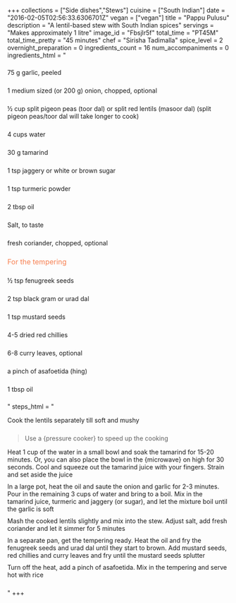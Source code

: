 +++
collections = ["Side dishes","Stews"]
cuisine = ["South Indian"]
date = "2016-02-05T02:56:33.6306701Z"
vegan = ["vegan"]
title = "Pappu Pulusu"
description = "A lentil-based stew with South Indian spices"
servings = "Makes approximately 1 litre"
image_id = "Fbsjlr5f"
total_time = "PT45M"
total_time_pretty = "45 minutes"
chef = "Sirisha Tadimalla"
spice_level = 2
overnight_preparation = 0
ingredients_count = 16
num_accompaniments = 0
ingredients_html = "<ul style='padding-left: 0; list-style: none;'><li itemprop='recipeIngredient' style='margin: 8px 0px;padding: 8px 0px;'>75 g garlic, peeled</li><li itemprop='recipeIngredient' style='margin: 8px 0px;padding: 8px 0px;'>1 medium sized (or 200 g) onion, chopped, optional</li><li itemprop='recipeIngredient' style='margin: 8px 0px;padding: 8px 0px;'>½ cup split pigeon peas (toor dal) or split red lentils (masoor dal) (split pigeon peas/toor dal will take longer to cook)</li><li itemprop='recipeIngredient' style='margin: 8px 0px;padding: 8px 0px;'>4 cups water</li><li itemprop='recipeIngredient' style='margin: 8px 0px;padding: 8px 0px;'>30 g tamarind</li><li itemprop='recipeIngredient' style='margin: 8px 0px;padding: 8px 0px;'>1 tsp jaggery or white or brown sugar </li><li itemprop='recipeIngredient' style='margin: 8px 0px;padding: 8px 0px;'>1 tsp turmeric powder</li><li itemprop='recipeIngredient' style='margin: 8px 0px;padding: 8px 0px;'>2 tbsp oil</li><li itemprop='recipeIngredient' style='margin: 8px 0px;padding: 8px 0px;'>Salt, to taste</li><li itemprop='recipeIngredient' style='margin: 8px 0px;padding: 8px 0px;'>fresh coriander, chopped, optional</li><li style='margin: 8px 0px;padding: 8px 0px;'><span style='font-size: medium; color: #f78153;'>For the tempering</span></li><li itemprop='recipeIngredient' style='margin: 8px 0px;padding: 8px 0px;'>½ tsp fenugreek seeds</li><li itemprop='recipeIngredient' style='margin: 8px 0px;padding: 8px 0px;'>2 tsp black gram or urad dal</li><li itemprop='recipeIngredient' style='margin: 8px 0px;padding: 8px 0px;'>1 tsp mustard seeds</li><li itemprop='recipeIngredient' style='margin: 8px 0px;padding: 8px 0px;'>4-5 dried red chillies</li><li itemprop='recipeIngredient' style='margin: 8px 0px;padding: 8px 0px;'>6-8 curry leaves, optional</li><li itemprop='recipeIngredient' style='margin: 8px 0px;padding: 8px 0px;'>a pinch of asafoetida (hing)</li><li itemprop='recipeIngredient' style='margin: 8px 0px;padding: 8px 0px;'>1 tbsp oil</li></ul>"
steps_html = "<ol style='list-style: none inside; padding-left: 0px;'><li style='padding-bottom: 10px;'><i class='step-track-icon fa fa-square-o'></i><span class='step-text' itemprop='recipeInstructions'>Cook the lentils separately till soft and mushy</span></li><blockquote>Use a {pressure cooker} to speed up the cooking</blockquote><li style='padding-bottom: 10px;'><i class='step-track-icon fa fa-square-o'></i><span class='step-text' itemprop='recipeInstructions'>Heat 1 cup of the water in a small bowl and soak the tamarind for 15-20 minutes. Or, you can also place the bowl in the {microwave} on high for 30 seconds. Cool and squeeze out the tamarind juice with your fingers. Strain and set aside the juice</span></li><li style='padding-bottom: 10px;'><i class='step-track-icon fa fa-square-o'></i><span class='step-text' itemprop='recipeInstructions'>In a large pot, heat the oil and saute the onion and garlic for 2-3 minutes. Pour in the remaining 3 cups of water and bring to a boil. Mix in the tamarind juice, turmeric and jaggery (or sugar), and let the mixture boil until the garlic is soft</span></li><li style='padding-bottom: 10px;'><i class='step-track-icon fa fa-square-o'></i><span class='step-text' itemprop='recipeInstructions'>Mash the cooked lentils slightly and mix into the stew. Adjust salt, add fresh coriander and let it simmer for 5 minutes</span></li><li style='padding-bottom: 10px;'><i class='step-track-icon fa fa-square-o'></i><span class='step-text' itemprop='recipeInstructions'>In a separate pan, get the tempering ready. Heat the oil and fry the fenugreek seeds and urad dal until they start to brown. Add mustard seeds, red chillies and curry leaves and fry until the mustard seeds splutter</span></li><li style='padding-bottom: 10px;'><i class='step-track-icon fa fa-square-o'></i><span class='step-text' itemprop='recipeInstructions'>Turn off the heat, add a pinch of asafoetida. Mix in the tempering and serve hot with rice</span></li></ol>"
+++
